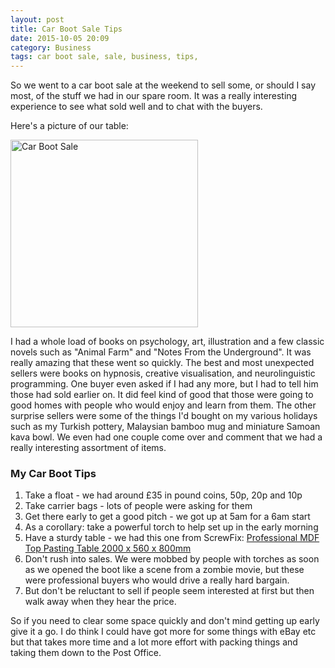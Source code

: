 ```yaml
---
layout: post
title: Car Boot Sale Tips
date: 2015-10-05 20:09
category: Business
tags: car boot sale, sale, business, tips,
---
```


So we went to a car boot sale at the weekend to sell some, or should I say most, of the stuff we had in our spare room. It was a really interesting experience to see what sold well and to chat with the buyers.

Here's a picture of our table:

<img class="centered" src="https://s3-eu-west-1.amazonaws.com/kapdaddy/20151004_073153.jpg" alt="Car Boot Sale" width="300px" >

I had a whole load of books on psychology, art, illustration and a few classic novels such as "Animal Farm" and "Notes From the Underground". It was really amazing that these went so quickly. The best and most unexpected sellers were books on hypnosis, creative visualisation, and neurolinguistic programming. One buyer even asked if I had any more, but I had to tell him those had sold earlier on. It did feel kind of good that those were going to good homes with people who would enjoy and learn from them. The other surprise sellers were some of the things I'd bought on my various holidays such as my Turkish pottery, Malaysian bamboo mug and miniature Samoan kava bowl. We even had one couple come over and comment that we had a really interesting assortment of items.

### My Car Boot Tips

1. Take a float - we had around £35 in pound coins, 50p, 20p and 10p
2. Take carrier bags - lots of people were asking for them
3. Get there early to get a good pitch - we got up at 5am for a 6am start
4. As a corollary: take a powerful torch to help set up in the early morning
5. Have a sturdy table - we had this one from ScrewFix: [Professional MDF Top Pasting Table 2000 x 560 x 800mm](http://www.screwfix.com/p/professional-mdf-top-pasting-table-2000-x-560-x-800mm/75185)
6. Don't rush into sales. We were mobbed by people with torches as soon as we opened the boot like a scene from a zombie movie, but these were professional buyers who would drive a really hard bargain.
7. But don't be reluctant to sell if people seem interested at first but then walk away when they hear the price.

So if you need to clear some space quickly and don't mind getting up early give it a go. I do think I could have got more for some things with eBay etc but that takes more time and a lot more effort with packing things and taking them down to the Post Office.
